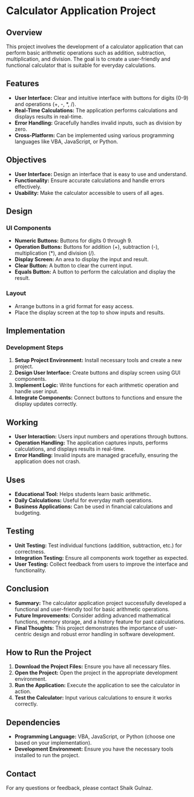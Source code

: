 # Calculator Application Project

## Overview

This project involves the development of a calculator application that can perform basic arithmetic operations such as addition, subtraction, multiplication, and division. The goal is to create a user-friendly and functional calculator that is suitable for everyday calculations.

## Features

- **User Interface:** Clear and intuitive interface with buttons for digits (0-9) and operations (+, -, *, /).
- **Real-Time Calculations:** The application performs calculations and displays results in real-time.
- **Error Handling:** Gracefully handles invalid inputs, such as division by zero.
- **Cross-Platform:** Can be implemented using various programming languages like VBA, JavaScript, or Python.

## Objectives

- **User Interface:** Design an interface that is easy to use and understand.
- **Functionality:** Ensure accurate calculations and handle errors effectively.
- **Usability:** Make the calculator accessible to users of all ages.

## Design

### UI Components

- **Numeric Buttons:** Buttons for digits 0 through 9.
- **Operation Buttons:** Buttons for addition (+), subtraction (-), multiplication (*), and division (/).
- **Display Screen:** An area to display the input and result.
- **Clear Button:** A button to clear the current input.
- **Equals Button:** A button to perform the calculation and display the result.

### Layout

- Arrange buttons in a grid format for easy access.
- Place the display screen at the top to show inputs and results.

## Implementation

### Development Steps

1. **Setup Project Environment:** Install necessary tools and create a new project.
2. **Design User Interface:** Create buttons and display screen using GUI components.
3. **Implement Logic:** Write functions for each arithmetic operation and handle user input.
4. **Integrate Components:** Connect buttons to functions and ensure the display updates correctly.


## Working

- **User Interaction:** Users input numbers and operations through buttons.
- **Operation Handling:** The application captures inputs, performs calculations, and displays results in real-time.
- **Error Handling:** Invalid inputs are managed gracefully, ensuring the application does not crash.

## Uses

- **Educational Tool:** Helps students learn basic arithmetic.
- **Daily Calculations:** Useful for everyday math operations.
- **Business Applications:** Can be used in financial calculations and budgeting.

## Testing

- **Unit Testing:** Test individual functions (addition, subtraction, etc.) for correctness.
- **Integration Testing:** Ensure all components work together as expected.
- **User Testing:** Collect feedback from users to improve the interface and functionality.

## Conclusion

- **Summary:** The calculator application project successfully developed a functional and user-friendly tool for basic arithmetic operations.
- **Future Improvements:** Consider adding advanced mathematical functions, memory storage, and a history feature for past calculations.
- **Final Thoughts:** This project demonstrates the importance of user-centric design and robust error handling in software development.


## How to Run the Project

1. **Download the Project Files:** Ensure you have all necessary files.
2. **Open the Project:** Open the project in the appropriate development environment.
3. **Run the Application:** Execute the application to see the calculator in action.
4. **Test the Calculator:** Input various calculations to ensure it works correctly.

## Dependencies

- **Programming Language:** VBA, JavaScript, or Python (choose one based on your implementation).
- **Development Environment:** Ensure you have the necessary tools installed to run the project.

## Contact

For any questions or feedback, please contact Shaik Gulnaz.

